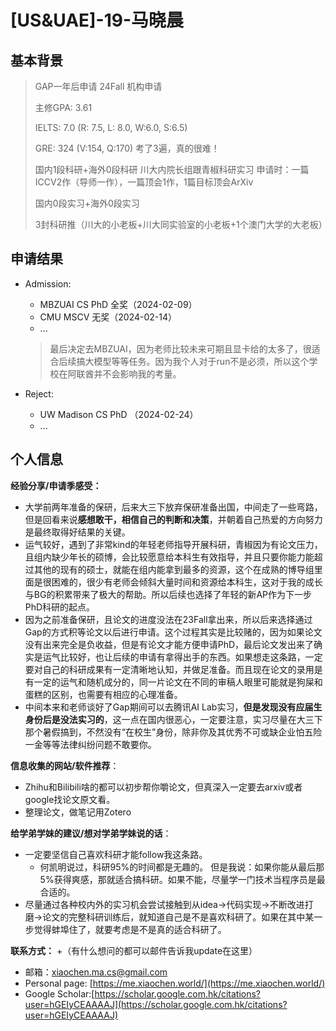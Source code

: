 # \[US&UAE\]-19-马晓晨

## 基本背景

>GAP一年后申请 24Fall 机构申请 
>
>主修GPA: 3.61
>
>IELTS: 7.0 (R: 7.5, L: 8.0, W:6.0, S:6.5)
>
>GRE: 324 (V:154, Q:170) 考了3遍，真的很难！
>
>国内1段科研+海外0段科研
>川大内院长组跟青椒科研实习
>申请时：一篇ICCV2作（导师一作），一篇顶会1作，1篇目标顶会ArXiv
>
>国内0段实习+海外0段实习
>
>3封科研推（川大的小老板+川大同实验室的小老板+1个澳门大学的大老板）

## 申请结果

+ Admission:

  + MBZUAI CS PhD 全奖（2024-02-09）
  + CMU MSCV 无奖（2024-02-14）
  + ...

  > 最后决定去MBZUAI，因为老师比较未来可期且显卡给的太多了，很适合后续搞大模型等等任务。因为我个人对于run不是必须，所以这个学校在阿联酋并不会影响我的考量。
  
+ Reject:
  + UW Madison CS PhD （2024-02-24）
  + ...

## 个人信息

**经验分享/申请季感受：**

+ 大学前两年准备的保研，后来大三下放弃保研准备出国，中间走了一些弯路，但是回看来说**感想敢干，相信自己的判断和决策**，并朝着自己热爱的方向努力是最终取得好结果的关键。
+ 运气较好，遇到了非常kind的年轻老师指导开展科研，青椒因为有论文压力，且组内缺少年长的硕博，会比较愿意给本科生有效指导，并且只要你能力能超过其他的现有的硕士，就能在组内能拿到最多的资源，这个在成熟的博导组里面是很困难的，很少有老师会倾斜大量时间和资源给本科生，这对于我的成长与BG的积累带来了极大的帮助。所以后续也选择了年轻的新AP作为下一步PhD科研的起点。
+ 因为之前准备保研，且论文的进度没法在23Fall拿出来，所以后来选择通过Gap的方式积等论文以后进行申请。这个过程其实是比较赌的，因为如果论文没有出来完全是负收益，但是有论文才能方便申请PhD，最后论文发出来了确实是运气比较好，也让后续的申请有拿得出手的东西。如果想走这条路，一定要对自己的科研成果有一定清晰地认知，并做足准备。而且现在论文的录用是有一定的运气和随机成分的，同一片论文在不同的审稿人眼里可能就是狗屎和蛋糕的区别，也需要有相应的心理准备。
+ 中间本来和老师谈好了Gap期间可以去腾讯AI Lab实习，**但是发现没有应届生身份后是没法实习的**，这一点在国内很恶心，一定要注意，实习尽量在大三下那个暑假搞到，不然没有“在校生”身份，除非你及其优秀不可或缺企业怕五险一金等等法律纠纷问题不敢要你。

**信息收集的网站/软件推荐**：

+ Zhihu和Bilibili啥的都可以初步帮你嚼论文，但真深入一定要去arxiv或者google找论文原文看。
+ 整理论文，做笔记用Zotero

**给学弟学妹的建议/想对学弟学妹说的话**：

+ 一定要坚信自己喜欢科研才能follow我这条路。
  + 何凯明说过，科研95%的时间都是无趣的。 但是我说：如果你能从最后那5%获得爽感，那就适合搞科研。如果不能，尽量学一门技术当程序员是最合适的。
+ 尽量通过各种校内外的实习机会尝试接触到从idea->代码实现->不断改进打磨->论文的完整科研训练后，就知道自己是不是喜欢科研了。如果在其中某一步觉得蚌埠住了，就要考虑是不是真的适合科研了。

**联系方式：**
+（有什么想问的都可以邮件告诉我update在这里）
+ 邮箱：xiaochen.ma.cs@gmail.com
+ Personal page: [https://me.xiaochen.world/](https://me.xiaochen.world/)
+ Google Scholar:[https://scholar.google.com.hk/citations?user=hGEIyCEAAAAJ](https://scholar.google.com.hk/citations?user=hGEIyCEAAAAJ)
